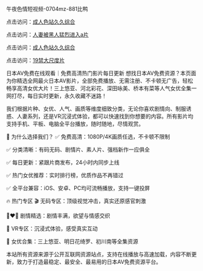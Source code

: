 

午夜色情短视频-0704mz-881比鸭


点击访问：<a href="https://bsdf-5f5.pages.dev/">成人色站久久综合</a>

点击访问：<a href="https://fdhf-454.pages.dev/">人妻被黑人猛烈进入a片</a>

点击访问：<a href="https://cfad.pages.dev/">成人色站久久综合</a>

点击访问：<a href="https://vassv.pages.dev/">19禁大尺度片</a>


日本AV免费在线观看｜免费高清热门影片每日更新
想找日本AV免费资源？本页面为你精选全网最火日本AV影片，全部免费播放、无需注册、不卡顿无广告，轻松畅享高清女优大片！三上悠亚、河北彩花、深田咏美、桥本有菜等人气女优全集一网打尽，每日实时更新，永久收藏不迷路！

我们根据片种、女优、人气、画质等维度细致分类，无论你喜欢剧情向、制服诱惑、人妻系列，还是VR沉浸式体验，都可以快速找到你想要的内容。所有影片均支持手机、平板、电脑全平台播放，随时随地，尽情观赏。

📌 为什么选择我们？
✅ 免费高清：1080P/4K画质任选，不卡顿不限制

✅ 分类清晰：有码无码、剧情片、素人片、强档新作一应俱全

✅ 每日更新：紧跟片商发布，24小时内同步上线

✅ 热门女优推荐：实时排行榜，优质作品不再错过

✅ 全平台兼容：iOS、安卓、PC均可流畅播放，支持一键投屏

🔥 热门专区
🎬 无码专区：顶级视觉冲击，真实还原感官刺激

👩‍❤️‍👨 剧情精选：剧情丰满，欲望与情感交织

🚀 VR专区：沉浸式体验，感受真实互动

🌟 女优合集：三上悠亚、明日花绮罗、初川南等全集资源

本站所有资源来源于公开互联网资源站点，支持在线播放与高速加载，内容不断更新，致力于打造最稳定、最安全、最易用的日本AV免费资源平台。







<span style="display:none;">[Canonical link]( https://github.com/cake20250704/cake04 ）</span>
